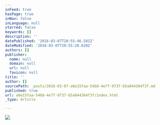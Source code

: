 ```yaml
---
inFeed: true
hasPage: true
inNav: false
inLanguage: null
starred: false
keywords: []
description: ''
datePublished: '2016-03-07T20:55:46.581Z'
dateModified: '2016-03-07T20:55:28.620Z'
authors: []
publisher:
  name: null
  domain: null
  url: null
  favicon: null
title: ''
author: []
sourcePath: _posts/2016-03-07-a6e15faa-54b8-4e7f-9737-b5a844364f3f.md
published: true
url: a6e15faa-54b8-4e7f-9737-b5a844364f3f/index.html
_type: Article

---
```

![](https://the-grid-user-content.s3-us-west-2.amazonaws.com/77358ccc-e345-4aad-8412-d7e46bb5c47b.jpg)